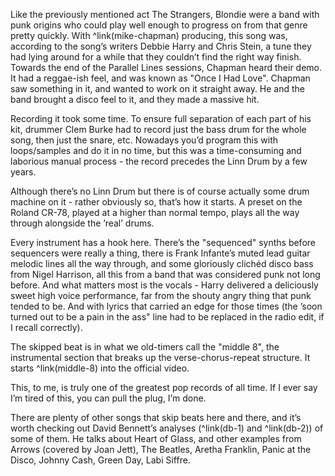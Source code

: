 Like the previously mentioned act The Strangers, Blondie were a band with punk origins who could play well enough to progress on from that genre pretty quickly. With ^link(mike-chapman) producing, this song was, according to the song’s writers Debbie Harry and Chris Stein, a tune they had lying around for a while that they couldn’t find the right way finish. Towards the end of the Parallel Lines sessions, Chapman heard their demo. It had a reggae-ish feel, and was known as "Once I Had Love". Chapman saw something in it, and wanted to work on it straight away. He and the band brought a disco feel to it, and they made a massive hit.

Recording it took some time. To ensure full separation of each part of his kit, drummer Clem Burke had to record just the bass drum for the whole song, then just the snare, etc. Nowadays you’d program this with loops/samples and do it in no time, but this was a time-consuming and laborious manual process - the record precedes the Linn Drum by a few years.

Although there’s no Linn Drum but there is of course actually some drum machine on it - rather obviously so, that’s how it starts. A preset on the Roland CR-78, played at a higher than normal tempo, plays all the way through alongside the ’real’ drums.

Every instrument has a hook here. There’s the "sequenced" synths before sequencers were really a thing, there is Frank Infante’s muted lead guitar melodic lines all the way through, and  some gloriously clichéd disco bass from Nigel Harrison, all this from a band that was considered punk not long before.  And what matters most is the vocals - Harry delivered  a deliciously sweet high voice performance, far from the shouty angry thing that punk tended to be.  And with lyrics that carried an edge for those times (the ’soon turned out to be a pain in the ass" line had to be replaced in the radio edit, if I recall correctly).

The skipped beat is in what we old-timers call the "middle 8", the instrumental section that breaks up the verse-chorus-repeat structure. It starts ^link(middle-8) into the official video.

This, to me, is truly one of the greatest pop records of all time. If I ever say I’m tired of this, you can pull the plug, I’m done.

There are plenty of other songs that skip beats here and there, and it’s worth checking out David Bennett’s analyses (^link(db-1) and ^link(db-2))  of some of them. He talks about Heart of Glass, and other examples from Arrows (covered by Joan Jett), The Beatles, Aretha Franklin, Panic at the Disco, Johnny Cash, Green Day, Labi Siffre.
